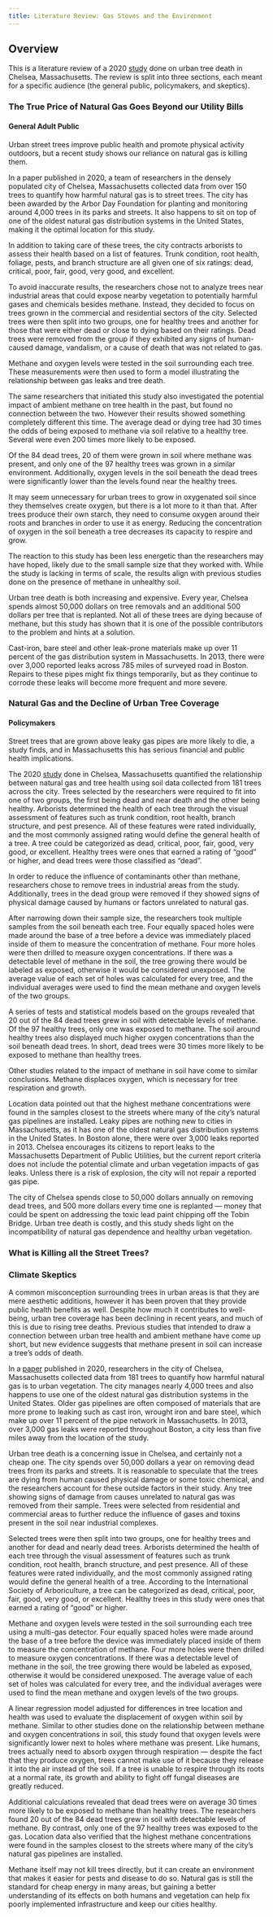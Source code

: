 ```yaml
---
title: Literature Review: Gas Stoves and the Environment
---
```


## Overview

This is a literature review of a 2020 [study](https://www.sciencedirect.com/science/article/pii/S0269749119376717?via%3Dihub#bib34) done on urban tree death in Chelsea, Massachusetts. The review is split into three sections, each meant for a specific audience (the general public, policymakers, and skeptics).

### The True Price of Natural Gas Goes Beyond our Utility Bills   

#### General Adult Public

Urban street trees improve public health and promote physical activity outdoors, but a recent study shows our reliance on natural gas is killing them.  
   
In a paper published in 2020, a team of researchers in the densely populated city of Chelsea, Massachusetts collected data from over 150 trees to quantify how harmful natural gas is to street trees. The city has been awarded by the Arbor Day Foundation for planting and monitoring around 4,000 trees in its parks and streets. It also happens to sit on top of one of the oldest natural gas distribution systems in the United States, making it the optimal location for this study.

In addition to taking care of these trees, the city contracts arborists to assess their health based on a list of features. Trunk condition, root health, foliage, pests, and branch structure are all given one of six ratings: dead, critical, poor, fair, good, very good, and excellent.

To avoid inaccurate results, the researchers chose not to analyze trees near industrial areas that could expose nearby vegetation to potentially harmful gases and chemicals besides methane. Instead, they decided to focus on trees grown in the commercial and residential sectors of the city. Selected trees were then split into two groups, one for healthy trees and another for those that were either dead or close to dying based on their ratings. Dead trees were removed from the group if they exhibited any signs of human-caused damage, vandalism, or a cause of death that was not related to gas. 

Methane and oxygen levels were tested in the soil surrounding each tree. These measurements were then used to form a model illustrating the relationship between gas leaks and tree death.

The same researchers that initiated this study also investigated the potential impact of ambient methane on tree health in the past, but found no connection between the two. However their results showed something completely different this time. The average dead or dying tree had 30 times the odds of being exposed to methane via soil relative to a healthy tree. Several were even 200 times more likely to be exposed.

Of the 84 dead trees, 20 of them were grown in soil where methane was present, and only one of the 97 healthy trees was grown in a similar environment. Additionally, oxygen levels in the soil beneath the dead trees were significantly lower than the levels found near the healthy trees.

It may seem unnecessary for urban trees to grow in oxygenated soil since they themselves create oxygen, but there is a lot more to it than that. After trees produce their own starch, they need to consume oxygen around their roots and branches in order to use it as energy. Reducing the concentration of oxygen in the soil beneath a tree decreases its capacity to respire and grow.  

The reaction to this study has been less energetic than the researchers may have hoped, likely due to the small sample size that they worked with. While the study is lacking in terms of scale, the results align with previous studies done on the presence of methane in unhealthy soil. 

Urban tree death is both increasing and expensive. Every year, Chelsea spends almost 50,000 dollars on tree removals and an additional 500 dollars per tree that is replanted. Not all of these trees are dying because of methane, but this study has shown that it is one of the possible contributors to the problem and hints at a solution. 

Cast-iron, bare steel and other leak-prone materials make up over 11 percent of the gas distribution system in Massachusetts. In 2013, there were over 3,000 reported leaks across 785 miles of surveyed road in Boston. Repairs to these pipes might fix things temporarily, but as they continue to corrode these leaks will become more frequent and more severe.

### Natural Gas and the Decline of Urban Tree Coverage 

#### Policymakers 

Street trees that are grown above leaky gas pipes are more likely to die, a study finds, and in Massachusetts this has serious financial and public health implications. 

The 2020 [study](https://www.sciencedirect.com/science/article/pii/S0269749119376717?via%3Dihub#bib34) done in Chelsea, Massachusetts quantified the relationship between natural gas and tree health using soil data collected from 181 trees across the city. Trees selected by the researchers were required to fit into one of two groups, the first being dead and near death and the other being healthy. Arborists determined the health of each tree through the visual assessment of features such as trunk condition, root health, branch structure, and pest presence. All of these features were rated individually, and the most commonly assigned rating would define the general health of a tree. A tree could be categorized as dead, critical, poor, fair, good, very good, or excellent. Healthy trees were ones that earned a rating of “good” or higher, and dead trees were those classified as “dead”.

In order to reduce the influence of contaminants other than methane, researchers chose to remove trees in industrial areas from the study. Additionally, trees in the dead group were removed if they showed signs of physical damage caused by humans or factors unrelated to natural gas. 

After narrowing down their sample size, the researchers took multiple samples from the soil beneath each tree. Four equally spaced holes were made around the base of a tree before a device was immediately placed inside of them to measure the concentration of methane. Four more holes were then drilled to measure oxygen concentrations. If there was a detectable level of methane in the soil, the tree growing there would be labeled as exposed, otherwise it would be considered unexposed. The average value of each set of holes was calculated for every tree, and the individual averages were used to find the mean methane and oxygen levels of the two groups. 

A series of tests and statistical models based on the groups revealed that 20 out of the 84 dead trees grew in soil with detectable levels of methane. Of the 97 healthy trees, only one was exposed to methane. The soil around healthy trees also displayed much higher oxygen concentrations than the soil beneath dead trees. In short, dead trees were 30 times more likely to be exposed to methane than healthy trees.

Other studies related to the impact of methane in soil have come to similar conclusions. Methane displaces oxygen, which is necessary for tree respiration and growth.

Location data pointed out that the highest methane concentrations were found in the samples closest to the streets where many of the city’s natural gas pipelines are installed. Leaky pipes are nothing new to cities in Massachusetts, as it has one of the oldest natural gas distribution systems in the United States. In Boston alone, there were over 3,000 leaks reported in 2013\. Chelsea encourages its citizens to report leaks to the Massachusetts Department of Public Utilities, but the current report criteria does not include the potential climate and urban vegetation impacts of gas leaks. Unless there is a risk of explosion, the city will not repair a reported gas pipe.

The city of Chelsea spends close to 50,000 dollars annually on removing dead trees, and 500 more dollars every time one is replanted — money that could be spent on addressing the toxic lead paint chipping off the Tobin Bridge. Urban tree death is costly, and this study sheds light on the incompatibility of natural gas dependence and healthy urban vegetation.     

### What is Killing all the Street Trees? 

### Climate Skeptics

A common misconception surrounding trees in urban areas is that they are mere aesthetic additions, however it has been proven that they provide public health benefits as well. Despite how much it contributes to well-being, urban tree coverage has been declining in recent years, and much of this is due to rising tree deaths. Previous studies that intended to draw a connection between urban tree health and ambient methane have come up short, but new evidence suggests that methane present in soil can increase a tree’s odds of death.

In a [paper](https://www.sciencedirect.com/science/article/pii/S0269749119376717?via%3Dihub#bib2) published in 2020, researchers in the city of Chelsea, Massachusetts collected data from 181 trees to quantify how harmful natural gas is to urban vegetation. The city manages nearly 4,000 trees and also happens to use one of the oldest natural gas distribution systems in the United States. Older gas pipelines are often composed of materials that are more prone to leaking such as cast iron, wrought iron and bare steel, which make up over 11 percent of the pipe network in Massachusetts. In 2013, over 3,000 gas leaks were reported throughout Boston, a city less than five miles away from the location of the study.

Urban tree death is a concerning issue in Chelsea, and certainly not a cheap one. The city spends over 50,000 dollars a year on removing dead trees from its parks and streets. It is reasonable to speculate that the trees are dying from human caused physical damage or some toxic chemical, and the researchers account for these outside factors in their study. Any tree showing signs of damage from causes unrelated to natural gas was removed from their sample. Trees were selected from residential and commercial areas to further reduce the influence of gases and toxins present in the soil near industrial complexes.

Selected trees were then split into two groups, one for healthy trees and another for dead and nearly dead trees. Arborists determined the health of each tree through the visual assessment of features such as trunk condition, root health, branch structure, and pest presence. All of these features were rated individually, and the most commonly assigned rating would define the general health of a tree. According to the International Society of Arboriculture, a tree can be categorized as dead, critical, poor, fair, good, very good, or excellent. Healthy trees in this study were ones that earned a rating of “good” or higher.

Methane and oxygen levels were tested in the soil surrounding each tree using a multi-gas detector. Four equally spaced holes were made around the base of a tree before the device was immediately placed inside of them to measure the concentration of methane. Four more holes were then drilled to measure oxygen concentrations. If there was a detectable level of methane in the soil, the tree growing there would be labeled as exposed, otherwise it would be considered unexposed. The average value of each set of holes was calculated for every tree, and the individual averages were used to find the mean methane and oxygen levels of the two groups. 

A linear regression model adjusted for differences in tree location and health was used to evaluate the displacement of oxygen within soil by methane. Similar to other studies done on the relationship between methane and oxygen concentrations in soil, this study found that oxygen levels were significantly lower next to holes where methane was present. Like humans, trees actually need to absorb oxygen through respiration — despite the fact that they produce oxygen, trees cannot make use of it because they release it into the air instead of the soil. If a tree is unable to respire through its roots at a normal rate, its growth and ability to fight off fungal diseases are greatly reduced. 

Additional calculations revealed that dead trees were on average 30 times more likely to be exposed to methane than healthy trees. The researchers found 20 out of the 84 dead trees grew in soil with detectable levels of methane. By contrast, only one of the 97 healthy trees was exposed to the gas. Location data also verified that the highest methane concentrations were found in the samples closest to the streets where many of the city’s natural gas pipelines are installed.

Methane itself may not kill trees directly, but it can create an environment that makes it easier for pests and disease to do so. Natural gas is still the standard for cheap energy in many areas, but gaining a better understanding of its effects on both humans and vegetation can help fix poorly implemented infrastructure and keep our cities healthy.

